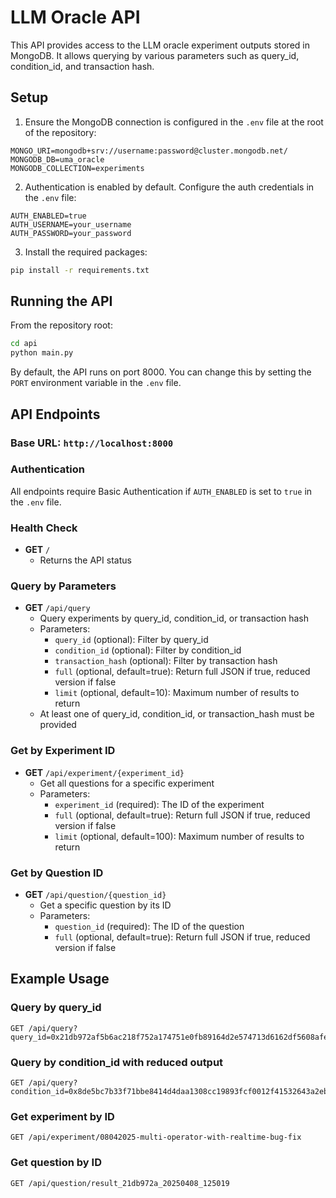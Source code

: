 # LLM Oracle API

This API provides access to the LLM oracle experiment outputs stored in MongoDB. It allows querying by various parameters such as query_id, condition_id, and transaction hash.

## Setup

1. Ensure the MongoDB connection is configured in the `.env` file at the root of the repository:

```
MONGO_URI=mongodb+srv://username:password@cluster.mongodb.net/
MONGODB_DB=uma_oracle
MONGODB_COLLECTION=experiments
```

2. Authentication is enabled by default. Configure the auth credentials in the `.env` file:

```
AUTH_ENABLED=true
AUTH_USERNAME=your_username
AUTH_PASSWORD=your_password
```

3. Install the required packages:

```bash
pip install -r requirements.txt
```

## Running the API

From the repository root:

```bash
cd api
python main.py
```

By default, the API runs on port 8000. You can change this by setting the `PORT` environment variable in the `.env` file.

## API Endpoints

### Base URL: `http://localhost:8000`

### Authentication

All endpoints require Basic Authentication if `AUTH_ENABLED` is set to `true` in the `.env` file.

### Health Check

- **GET** `/`
  - Returns the API status

### Query by Parameters

- **GET** `/api/query`
  - Query experiments by query_id, condition_id, or transaction hash
  - Parameters:
    - `query_id` (optional): Filter by query_id
    - `condition_id` (optional): Filter by condition_id
    - `transaction_hash` (optional): Filter by transaction hash
    - `full` (optional, default=true): Return full JSON if true, reduced version if false
    - `limit` (optional, default=10): Maximum number of results to return
  - At least one of query_id, condition_id, or transaction_hash must be provided

### Get by Experiment ID

- **GET** `/api/experiment/{experiment_id}`
  - Get all questions for a specific experiment
  - Parameters:
    - `experiment_id` (required): The ID of the experiment
    - `full` (optional, default=true): Return full JSON if true, reduced version if false
    - `limit` (optional, default=100): Maximum number of results to return

### Get by Question ID

- **GET** `/api/question/{question_id}`
  - Get a specific question by its ID
  - Parameters:
    - `question_id` (required): The ID of the question
    - `full` (optional, default=true): Return full JSON if true, reduced version if false

## Example Usage

### Query by query_id

```
GET /api/query?query_id=0x21db972af5b6ac218f752a174751e0fb89164d2e574713d6162df5608afe87d2
```

### Query by condition_id with reduced output

```
GET /api/query?condition_id=0x8de5bc7b33f71bbe8414d4daa1308cc19893fcf0012f41532643a2eb03ed28f4&full=false
```

### Get experiment by ID

```
GET /api/experiment/08042025-multi-operator-with-realtime-bug-fix
```

### Get question by ID

```
GET /api/question/result_21db972a_20250408_125019
``` 